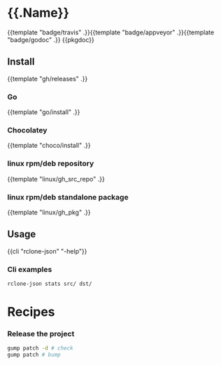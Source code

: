 # {{.Name}}
{{template "badge/travis" .}}{{template "badge/appveyor" .}}{{template "badge/godoc" .}}
{{pkgdoc}}

## Install
{{template "gh/releases" .}}

### Go
{{template "go/install" .}}

### Chocolatey
{{template "choco/install" .}}

### linux rpm/deb repository
{{template "linux/gh_src_repo" .}}

### linux rpm/deb standalone package
{{template "linux/gh_pkg" .}}

## Usage

{{cli "rclone-json" "-help"}}

### Cli examples

```sh
rclone-json stats src/ dst/
```

# Recipes

### Release the project

```sh
gump patch -d # check
gump patch # bump
```
